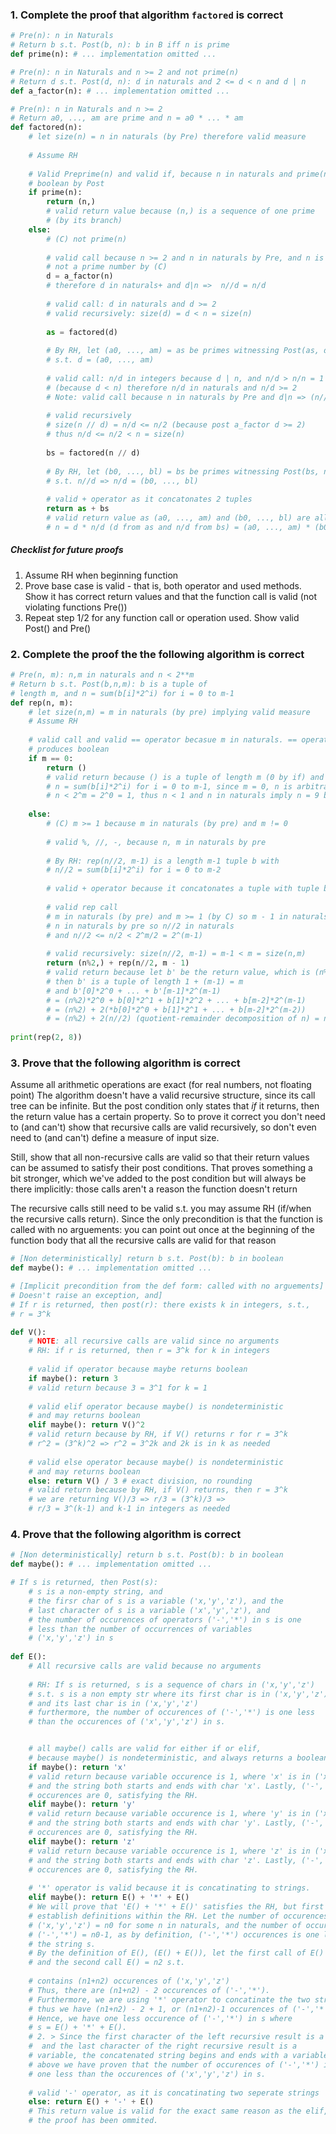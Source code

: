 ### 1. Complete the proof that algorithm `factored` is correct
```python
# Pre(n): n in Naturals
# Return b s.t. Post(b, n): b in B iff n is prime
def prime(n): # ... implementation omitted ...

# Pre(n): n in Naturals and n >= 2 and not prime(n)
# Return d s.t. Post(d, n): d in naturals and 2 <= d < n and d | n
def a_factor(n): # ... implementation omitted ...

# Pre(n): n in Naturals and n >= 2
# Return a0, ..., am are prime and n = a0 * ... * am
def factored(n):
	# let size(n) = n in naturals (by Pre) therefore valid measure
	
	# Assume RH
	
	# Valid Preprime(n) and valid if, because n in naturals and prime(n) returns
	# boolean by Post
	if prime(n):
		return (n,)
		# valid return value because (n,) is a sequence of one prime 
		# (by its branch)
	else:
		# (C) not prime(n)
		
		# valid call because n >= 2 and n in naturals by Pre, and n is 
		# not a prime number by (C)
		d = a_factor(n)
		# therefore d in naturals+ and d|n =>  n//d = n/d
		
		# valid call: d in naturals and d >= 2
		# valid recursively: size(d) = d < n = size(n)
		
		as = factored(d)
		
		# By RH, let (a0, ..., am) = as be primes witnessing Post(as, d)
		# s.t. d = (a0, ..., am)
		
		# valid call: n/d in integers because d | n, and n/d > n/n = 1 
		# (because d < n) therefore n/d in naturals and n/d >= 2
		# Note: valid call because n in naturals by Pre and d|n => (n//d => n/d)
		
		# valid recursively
		# size(n // d) = n/d <= n/2 (because post a_factor d >= 2)
		# thus n/d <= n/2 < n = size(n)
		
		bs = factored(n // d)
		
		# By RH, let (b0, ..., bl) = bs be primes witnessing Post(bs, n//d)
		# s.t. n//d => n/d = (b0, ..., bl)
		
		# valid + operator as it concatonates 2 tuples
		return as + bs
		# valid return value as (a0, ..., am) and (b0, ..., bl) are all primes
		# n = d * n/d (d from as and n/d from bs) = (a0, ..., am) * (b0, ..., bl)
```
##### Checklist for future proofs
1. Assume RH when beginning function
2. Prove base case is valid - that is, both operator and used methods. Show it has correct return values and that the function call is valid (not violating functions Pre())
3. Repeat step 1/2 for any function call or operation used. Show valid Post() and Pre()

### 2. Complete the proof the the following algorithm is correct
```python
# Pre(n, m): n,m in naturals and n < 2**m
# Return b s.t. Post(b,n,m): b is a tuple of 
# length m, and n = sum(b[i]*2^i) for i = 0 to m-1
def rep(n, m):
	# let size(n,m) = m in naturals (by pre) implying valid measure
	# Assume RH
	
	# valid call and valid == operator becasue m in naturals. == operator
	# produces boolean
	if m == 0:
		return ()
		# valid return because () is a tuple of length m (0 by if) and 
		# n = sum(b[i]*2^i) for i = 0 to m-1, since m = 0, n is arbitrary
		# n < 2^m = 2^0 = 1, thus n < 1 and n in naturals imply n = 9 by Pre
		
	else:
		# (C) m >= 1 because m in naturals (by pre) and m != 0
		
		# valid %, //, -, because n, m in naturals by pre
		
		# By RH: rep(n//2, m-1) is a length m-1 tuple b with
		# n//2 = sum(b[i]*2^i) for i = 0 to m-2
		
		# valid + operator because it concatonates a tuple with tuple b
		
		# valid rep call
		# m in naturals (by pre) and m >= 1 (by C) so m - 1 in naturals
		# n in naturals by pre so n//2 in naturals
		# and n//2 <= n/2 < 2^m/2 = 2^(m-1)
		
		# valid recursively: size(n//2, m-1) = m-1 < m = size(n,m)
		return (n%2,) + rep(n//2, m - 1)
		# valid return because let b' be the return value, which is (n%2,) + b
		# then b' is a tuple of length 1 + (m-1) = m
		# and b'[0]*2^0 + ... + b'[m-1]*2^(m-1)
		# = (n%2)*2^0 + b[0]*2^1 + b[1]*2^2 + ... + b[m-2]*2^(m-1)
		# = (n%2) + 2(*b[0]*2^0 + b[1]*2^1 + ... + b[m-2]*2^(m-2))
		# = (n%2) + 2(n//2) (quotient-remainder decomposition of n) = n
		
print(rep(2, 8))
```

### 3. Prove that the following algorithm is correct
Assume all arithmetic operations are exact (for real numbers, not floating point)
The algorithm doesn't have a valid recursive structure, since its call tree can be infinite. But the post condition only states that *if* it returns, then the return value has a certain property. So to prove it correct you don't need to (and can't) show that recursive calls are valid recursively, so don't even need to (and can't) define a measure of input size.

Still, show that all non-recursive calls are valid so that their return values can be assumed to satisfy their post conditions. That proves something a bit stronger, which we've added to the post condition but will always be there implicitly: those calls aren't a reason the function doesn't return

The recursive calls still need to be valid s.t. you may assume RH (if/when the recursive calls return). Since the only precondition is that the function is called with no arguements: you can point out once at the beginning of the function body that all the recursive calls are valid for that reason

```python
# [Non deterministically] return b s.t. Post(b): b in boolean
def maybe(): # ... implementation omitted ...

# [Implicit precondition from the def form: called with no arguements]
# Doesn't raise an exception, and]
# If r is returned, then post(r): there exists k in integers, s.t.,
# r = 3^k

def V():
	# NOTE: all recursive calls are valid since no arguments
	# RH: if r is returned, then r = 3^k for k in integers
	
	# valid if operator because maybe returns boolean
	if maybe(): return 3
	# valid return because 3 = 3^1 for k = 1
	
	# valid elif operator because maybe() is nondeterministic 
	# and may returns boolean
	elif maybe(): return V()^2
	# valid return because by RH, if V() returns r for r = 3^k
	# r^2 = (3^k)^2 => r^2 = 3^2k and 2k is in k as needed
	
	# valid else operator because maybe() is nondeterministic 
	# and may returns boolean
	else: return V() / 3 # exact division, no rounding
	# valid return because by RH, if V() returns, then r = 3^k
	# we are returning V()/3 => r/3 = (3^k)/3 =>
	# r/3 = 3^(k-1) and k-1 in integers as needed
```

### 4. Prove that the following algorithm is correct
```python
# [Non deterministically] return b s.t. Post(b): b in boolean
def maybe(): # ... implementation omitted ...

# If s is returned, then Post(s):
	# s is a non-empty string, and
	# the firsr char of s is a variable ('x,'y','z'), and the
	# last character of s is a variable ('x','y','z'), and
	# the number of occurences of operators ('-','*') in s is one
	# less than the number of occurrences of variables
	# ('x,'y','z') in s
	
def E():
	# All recursive calls are valid because no arguments
	
	# RH: If s is returned, s is a sequence of chars in ('x,'y','z')
	# s.t. s is a non empty str where its first char is in ('x,'y','z')
	# and its last char is in ('x,'y','z')
	# furthermore, the number of occurences of ('-','*') is one less
	# than the occurences of ('x','y','z') in s.


	# all maybe() calls are valid for either if or elif, 
	# because maybe() is nondeterministic, and always returns a boolean
	if maybe(): return 'x'
	# valid return because variable occurence is 1, where 'x' is in ('x,'y','z')
	# and the string both starts and ends with char 'x'. Lastly, ('-','*') 
	# occurences are 0, satisfying the RH.
	elif maybe(): return 'y'
	# valid return because variable occurence is 1, where 'y' is in ('x,'y','z')
	# and the string both starts and ends with char 'y'. Lastly, ('-','*') 
	# occurences are 0, satisfying the RH.
	elif maybe(): return 'z'
	# valid return because variable occurence is 1, where 'z' is in ('x,'y','z')
	# and the string both starts and ends with char 'z'. Lastly, ('-','*') 
	# occurences are 0, satisfying the RH.
	
	# '*' operator is valid because it is concatinating to strings.
	elif maybe(): return E() + '*' + E()
	# We will prove that 'E() + '*' + E()' satisfies the RH, but first we must
	# establish definitions within the RH. Let the number of occurences of 
	# ('x,'y','z') = n0 for some n in naturals, and the number of occurences of 
	# ('-','*') = n0-1, as by definition, ('-','*') occurences is one less within
	# the string s.
	# By the definition of E(), (E() + E()), let the first call of E() = n1
	# and the second call E() = n2 s.t.
	
	# contains (n1+n2) occurences of ('x,'y','z')
	# Thus, there are (n1+n2) - 2 occurences of ('-','*').
	# Furthermore, we are using '*' operator to concatinate the two strings, 
	# thus we have (n1+n2) - 2 + 1, or (n1+n2)-1 occurences of ('-','*').
	# Hence, we have one less occurence of ('-','*') in s where 
	# s = E() + '*' + E().
	# 2. > Since the first character of the left recursive result is a variable,
	#  and the last character of the right recursive result is a 
	# variable, the concatenated string begins and ends with a variable. and 
	# above we have proven that the number of occurences of ('-','*') is 
	# one less than the occurences of ('x','y','z') in s.
	
	# valid '-' operator, as it is concatinating two seperate strings
	else: return E() + '-' + E()
	# This return value is valid for the exact same reason as the elif, thus
	# the proof has been ommited. 
```
